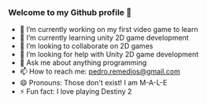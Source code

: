 ### Welcome to my Github profile 👋

- 🔭 I’m currently working on my first video game to learn
- 🌱 I’m currently learning unity 2D game development
- 👯 I’m looking to collaborate on 2D games
- 🤔 I’m looking for help with Unity 2D game development
- 💬 Ask me about anything programming
- 📫 How to reach me: pedro.remedios@gmail.com
- 😄 Pronouns: Those don't exist! I am M-A-L-E
- ⚡ Fun fact: I love playing Destiny 2
